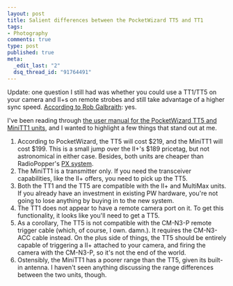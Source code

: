 ```yaml
--- 
layout: post
title: Salient differences between the PocketWizard TT5 and TT1
tags: 
- Photography
comments: true
type: post
published: true
meta: 
  _edit_last: "2"
  dsq_thread_id: "91764491"
---
```

Update: one question I still had was whether you could use a TT1/TT5 on your camera and II+s on remote strobes and still take advantage of a higher sync speed. <a href="http://robgalbraith.com/bins/multi_page.asp?cid=7-9884-9903">According to Rob Galbraith</a>: yes. 

I've been reading through <a href="http://www.pocketwizard.com/products/images/TT1-C.pdf">the user manual for the PocketWizard TT5 and MiniTT1 units</a>, and I wanted to highlight a few things that stand out at me.

<ol>
	<li>According to PocketWizard, the TT5 will cost $219, and the MiniTT1 will cost $199. This is a small jump over the II+'s $189 pricetag, but not astronomical in either case. Besides, both units are cheaper than RadioPopper's <a href="http://shop.radiopopper.com/">PX system</a>.</li>
	<li>The MiniTT1 is a transmitter only. If you need the transceiver capabilities, like the II+ offers, you need to pick up the TT5.</li>
	<li>Both the TT1 and the TT5 are compatible with the II+ and MultiMax units. If you already have an investment in existing PW hardware, you're not going to lose anything by buying in to the new system.</li>
	<li>The TT1 does not appear to have a remote camera port on it. To get this functionality, it looks like you'll need to get a TT5.</li>
	<li>As a corollary, The TT5 is not compatible with the CM-N3-P remote trigger cable (which, of course, I own. damn.). It requires the CM-N3-ACC cable instead. On the plus side of things, the TT5 should be entirely capable of triggering a II+ attached to your camera, and firing the camera with the CM-N3-P, so it's not the end of the world.</li>
	<li>Ostensibly, the MiniTT1 has a poorer range than the TT5, given its built-in antenna. I haven't seen anything discussing the range differences between the two units, though.</li>
</ol>
